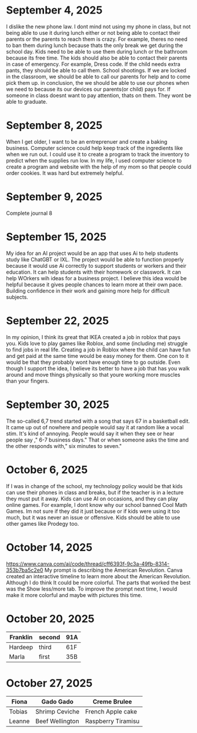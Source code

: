 # September 4, 2025
I dislike the new phone law. I dont mind not using my phone in class, but not being able to use it during lunch either or not being able to contact their parents or the parents to reach them is crazy. For example, theres no need to ban them during lunch because thats the only break we get during the school day. Kids need to be able to use them during lunch or the bathroom because its free time. The kids should also be able to contact their parents in case of emergency. For example, Dress code. If the child needs extra pants, they should be able to call them. School shootings. If we are locked in the classroom, we should be able to call our parents for help and to come pick them up. in conclusion, the we should be able to use our phones when we need to because its our devices our parents(or child) pays for. If someone in class doesnt want to pay attention, thats on them. They wont be able to graduate.

# September 8, 2025
When I get older, I want to be an entreprenuer and create a baking business. Computer science could help keep track of the ingredients like when we run out. I could use it to create a program to track the inventory to predict when the supplies run low. In my life, I used computer science to create a program and website with the help of my mom so that people could order cookies. It was hard but extremely helpful.

# September 9, 2025
Complete journal 8

# September 15, 2025
My idea for an AI project would be an app that uses Ai to help students study like ChatGBT or IXL. The project would be able to function properly because it would use Ai correctly to support students or workers and their education. It can help students with their homework or classwork. It can help WOrkers wih ideas for a business project. I believe this idea would be helpful because it gives people chances to learn more at their own pace. Building confidence in their work and gaining more help for difficult subjects.

# September 22, 2025
In my opinion, I think its great that IKEA created a job in roblox that pays you. Kids love to play games like Roblox, and some (including me) struggle to find jobs in real life. Creating a job in Roblox where the child can have fun and get paid at the same time would be easy money for them. One con to it would be that they probably wont have enough time to go outside. Even though I support the idea, I believe its better to have a job that has you walk around and move things physically so that youre working more muscles than your fingers.

# September 30, 2025
The so-called 6,7 trend started with a song that says 67 in a basketball edit. It came up out of nowhere and people would say it at random like a vocal stim. It's kind of annoying. People would say it when they see or hear people say ," 6-7 business days." That or when someone asks the time and the other responds with," six minutes to seven."

# October 6, 2025
If I was in change of the school, my technology policy would be that kids can use their phones in class and breaks, but if the teacher is in a lecture they must put it away. Kids can use AI on occasions, and they can play online games. For example, I dont know why our school banned Cool Math Games. Im not sure if they did it just because or if kids were using it too much, but it was never an issue or offensive. Kids should be able to use other games like Prodegy too.

# October 14, 2025
https://www.canva.com/ai/code/thread/cff6393f-9c3a-49fb-8314-353b7ba5c2e0
My prompt is describing the American Revolution. Canva created an interactive timeline to learn more about the American Revolution. Although I do think It could be more colorful. The parts that worked the best was the Show less/more tab. To improve the prompt next time, I would make it more colorful and maybe with pictures this time.

# October 20, 2025
| Franklin | second | 91A |
|----------|--------|-----|
| Hardeep  | third  | 61F |
| Marla    | first  | 35B |

# October 27, 2025
| Fiona  |    Gado Gado    |    Creme Brulee    |
|--------|-----------------|--------------------|
| Tobias | Shrimp Ceviche  | French Apple cake  |
| Leanne | Beef Wellington | Raspberry Tiramisu |
